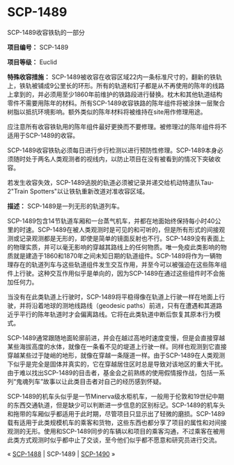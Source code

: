 # SCP-1489
                        




SCP-1489收容铁轨的一部分



**项目编号：** SCP-1489

**项目等级：** Euclid

**特殊收容措施：** SCP-1489被收容在收容区域22内一条标准尺寸的，翻新的铁轨上，铁轨被铺成9公里长的环形。所有的轨道和钉子都是从不再使用的陈年的线路上拿到的，并必须用至少1860年前维护的铁路段进行替换。枕木和其他轨道结构零件不需要用陈年的材料。所有SCP-1489收容铁路的陈年组件将被涂抹一层聚合树脂以抵抗环境影响。额外类似的陈年材料将被维持在site用作修理用途。

应注意所有收容铁轨用的陈年组件最好更换而不要修理。被修理过的陈年组件将不适用于SCP-1489的收容。

SCP-1489收容铁轨必须每日进行步行检测以进行预防性修理。SCP-1489本身必须随时处于两名人类观测者的视线内，以防止项目在没有被看到的情况下突破收容。

若发生收容失效，SCP-1489逃脱的轨道必须被记录并递交给机动特遣队Tau-2"Train Spotters"以让铁轨重新改道对准收容区域。

**描述：** SCP-1489是一列无形的轨道列车。

SCP-1489包含14节轨道车厢和一台蒸气机车，并都在地面始终保持每小时40公里的时速。SCP-1489在被人类观测时是可见的和可听的，但是所有形式的间接观测或记录观测都是无形的，即使是简单的镜面反射也不行。SCP-1489没有表面上的物理实质，并可以毫无影响的穿越其路线上的任何物质。唯一免疫此类影响的物质就是建造于1860和1870年之间未知日期的轨道组件。SCP-1489将作为一辆物理存在的轨道列车与这些轨道组件发生交互作用，并至今可以被强迫在这些陈年组件上行驶。这种交互作用似乎是单向的，因为SCP-1489在通过这些组件时不会施加任何力。

当没有在此类轨道上行驶时，SCP-1489将平稳得像在轨道上行驶一样在地面上行驶，并将沿着地球的测地线路线（geodesic paths）前进，只有在遭遇和其道路近乎平行的陈年轨道时才会偏离路线。它将在此类轨道中断后恢复其原本行为模式。

SCP-1489通常跟随地面轮廓前进，并会在越过高地时速度变慢，但是会直接穿越某些海拔高度的水体，就像在一条看不见的堤道上行驶一样。同样也观测到它直接穿越某些过于陡峭的地形，就像在穿越一条隧道一样。由于SCP-1489在人类观测下似乎是完全是固体并真实的，它在穿越居住区时总是导致对该地区的重大干扰。由于难以找出SCP-1489的目击者，基金会之前熟练的使用假情报作战，包括一系列“鬼魂列车”故事以让此类目击者对自己的经历感到怀疑。

SCP-1489的机车头似乎是一节Minerva级水柜机车，一般用于伦敦和19世纪中期的东西交通轨道，但是缺少可以判断进一步信息的区别标记。SCP-1489的机车头和拖带的车厢似乎都适用于此时期，尽管项目只显示出了轻微的磨损。SCP-1489载有适用于此类规模机车的乘客和货物，这些东西也都分享了项目的属性和对间接观测的无形。使用和SCP-1489同步的车辆以和项目的乘客沟通，不过乘客在被用此类方式观测时似乎都中止了交谈，至今他们似乎都不愿意和研究员进行交流。



« [SCP-1488](/scp-1488) | SCP-1489 | [SCP-1490](/scp-1490) »





                    